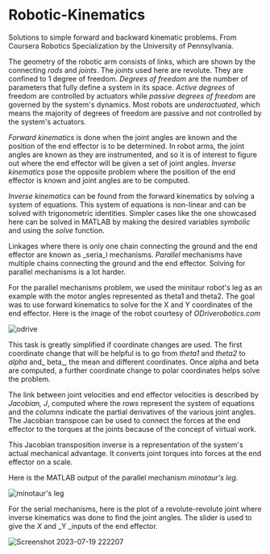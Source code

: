 # Robotic-Kinematics
Solutions to simple forward and backward kinematic problems.
From Coursera Robotics Specialization by the University of Pennsylvania.

The geometry of  the robotic arm consists of links, which are shown by the connecting _rods_ and _joints_. The _joints_ used here are revolute. They are confined to 1 degree of freedom. _Degrees of freedom_ are the number of parameters that fully define a system in its space. _Active degrees_ of freedom are controlled by actuators while _passive degrees of freedom_ are governed by the system's dynamics. Most robots are _underactuated_, which means the majority of degrees of freedom are passive and not controlled by the system's actuators.

_Forward kinematics_ is done when the joint angles are known and the position of the end effector is to be determined. In robot arms, the joint angles are known as they are instrumented, and so it is of interest to figure out where the end effector will be given a set of joint angles. _Inverse kinematics_ pose the opposite problem where the position of the end effector is known and joint angles are to be computed.

_Inverse kinematics_ can be found from the forward kinematics by solving a system of equations. This system of equations is non-linear and can be solved with trigonometric identities.
Simpler cases like the one showcased here can be solved in MATLAB by making the desired variables _symbolic_ and using the _solve_ function.

Linkages where there is only one chain connecting the ground and the end effector are known as _seria_l mechanisms. _Parallel_ mechanisms have multiple chains connecting the ground and the end effector. Solving for parallel mechanisms is a lot harder.

For the parallel mechanisms problem, we used the minitaur robot's leg as an example with the motor angles represented as theta1 and theta2. The goal was to use forward kinematics to solve for the X and Y coordinates of the end effector. Here is the image of the robot courtesy of _ODriverobotics.com_

![odrive](https://github.com/chumoyot/Robotic-Kinematics/assets/135506318/1cf8d8cd-9118-4455-81ce-230c12ff73da)

This task is greatly simplified if coordinate changes are used. The first coordinate change that will be helpful is to go from _theta1_ and _theta2_ to _alpha_ and_ beta_, the mean and different coordinates. Once alpha and beta are computed, a further coordinate change to polar coordinates helps solve the problem. 

The link between joint velocities and end effector velocities is described by _Jacobian, J_, computed where the _rows_ represent the system of equations and the _columns_ indicate the partial derivatives of the various joint angles. The Jacobian transpose can be used to connect the forces at the end effector to the torques at the joints because of the concept of virtual work.

This Jacobian transposition inverse is a representation of the system's actual mechanical advantage. It converts joint torques into forces at the end effector on a scale.

Here is the MATLAB output of the parallel mechanism _minotaur's leg._

![minotaur's leg](https://github.com/chumoyot/Robotic-Kinematics/assets/135506318/2bd77ff6-320f-4c5f-baf7-62990830ccca)

For the serial mechanisms, here is the plot of a revolute-revolute joint where inverse kinematics was done to find the joint angles. The slider is used to give the _X_ and _Y _inputs of the end effector.

![Screenshot 2023-07-19 222207](https://github.com/chumoyot/Robotic-Kinematics/assets/135506318/598a8936-7712-4635-ac7a-8f07294a74de)

